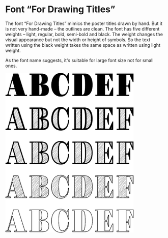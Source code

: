 # Font “For Drawing Titles”
The font “For Drawing Titles” mimics the poster titles drawn by hand.
But it is not very hand-made – the outlines are clean.
The font has five different weights – light, regular, bold, semi-bold and black.
The weight changes the visual appearance but not the width or height of symbols.
So the text written using the black weight takes the same space as written using light weight.

As the font name suggests, it's suitable for large font size not for
small ones.

<img src=WEIGHTS.png width=80%>
